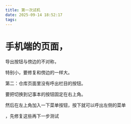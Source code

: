 ```yaml
---
title: 第一次试机
date: 2025-09-14 18:52:17
tags:
---
```


# 手机端的页面，

导出按钮与傍边的不对称，

特别小，要修复和傍边的一样大。

第二：仓库页面里没有呼出栏目的按钮。

要把切换到记事本的按钮固定在右上角。

然后在左上角加入一下菜单按钮，按下就可以呼出左侧的菜单


，先修复这些再下一步测试
